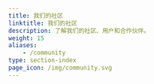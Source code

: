 ```yaml
---
title: 我们的社区
linktitle: 我们的社区
description: 了解我们的社区、用户和合作伙伴。
weight: 15
aliases:
    - /community
type: section-index
page_icon: /img/community.svg
---
```

